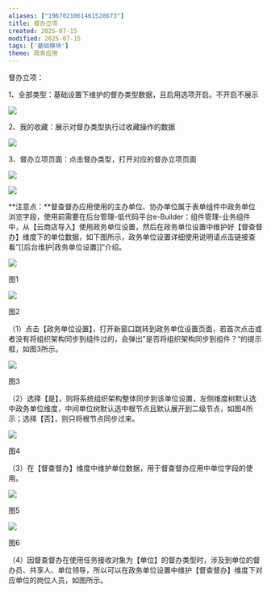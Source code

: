```yaml
---
aliases: ["1967021061461528673"]
title: 督办立项
created: 2025-07-15
modified: 2025-07-15
tags: ['基础模块']
theme: 政务应用
---
```


督办立项：

1、全部类型：基础设置下维护的督办类型数据，且启用选项开启。不开启不展示

![](https://myhelpdoc.oss-cn-heyuan.aliyuncs.com/mdimages/f6846550043e7cae3b1d3cb67ad7bd69.jpg)

2、我的收藏：展示对督办类型执行过收藏操作的数据

![](https://myhelpdoc.oss-cn-heyuan.aliyuncs.com/mdimages/f5c734c946c36c1c1d836c69c346bf56.jpg)

3、督办立项页面：点击督办类型，打开对应的督办立项页面

![](https://myhelpdoc.oss-cn-heyuan.aliyuncs.com/mdimages/2ba25ae230ed1f466074bf5e185098f2.jpg)

![](https://myhelpdoc.oss-cn-heyuan.aliyuncs.com/mdimages/00146040c29a8c126bd4c7fb95b28185.jpg)

**注意点：**督查督办应用使用的主办单位、协办单位属于表单组件中政务单位浏览字段，使用前需要在后台管理-低代码平台e-Builder：组件管理-业务组件中，从【云商店导入】使用政务单位设置，然后在政务单位设置中维护好【督查督办】维度下的单位数据，如下图所示，政务单位设置详细使用说明请点击链接查看”[[后台维护|政务单位设置]]“介绍。

![](https://myhelpdoc.oss-cn-heyuan.aliyuncs.com/mdimages/7f8ab7d3ef3e5bca71930cd76b43e458.jpg)

图1

![](https://myhelpdoc.oss-cn-heyuan.aliyuncs.com/mdimages/d749961054b0453fb807e494f57e9cde.jpg)

图2

（1）点击【政务单位设置】，打开新窗口跳转到政务单位设置页面，若首次点击或者没有将组织架构同步到组件过的，会弹出”是否将组织架构同步到组件？“的提示框，如图3所示。

![](https://myhelpdoc.oss-cn-heyuan.aliyuncs.com/mdimages/9a2c76d31f67d0821b3e8481019f5d2c.jpg)

图3

（2）选择【是】，则将系统组织架构整体同步到该单位设置，左侧维度树默认选中政务单位维度，中间单位树默认选中根节点且默认展开到二级节点，如图4所示；选择【否】，则只将根节点同步过来。

![](https://myhelpdoc.oss-cn-heyuan.aliyuncs.com/mdimages/170286541fd6b449c255417233f1fbce.jpg)

图4

（3）在【督查督办】维度中维护单位数据，用于督查督办应用中单位字段的使用。

![](https://myhelpdoc.oss-cn-heyuan.aliyuncs.com/mdimages/671937063df648577e3ddf2342199bc0.jpg)

图5

![](https://myhelpdoc.oss-cn-heyuan.aliyuncs.com/mdimages/03f5c95469b1108891d72407924dff5d.jpg)

图6

（4）因督查督办在使用任务接收对象为【单位】的督办类型时，涉及到单位的督办员、共享人、单位领导，所以可以在政务单位设置中维护【督查督办】维度下对应单位的岗位人员，如图所示。

